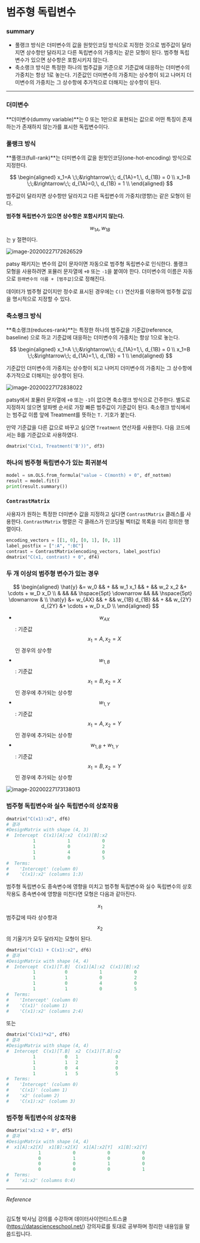 <script> MathJax.Hub.Queue(["Typeset",MathJax.Hub]); </script>

# 범주형 독립변수

### summary
- 풀랭크 방식은 더미변수의 값을 원핫인코딩 방식으로 지정한 것으로 범주값이 달라지면 상수항만 달라지고 다른 독립변수의 가중치는 같은 모형이 된다. 범주형 독립변수가 있으면 상수항은 포함시키지 않는다.
- 축소랭크 방식은 특정한 하나의 범주값을 기준으로 기준값에 대응하는 더미변수의 가중치는 항상 1로 놓는다. 기준값인 더미변수의 가중치는 상수항이 되고 나머지 더미변수의 가중치는 그 상수항에 추가적으로 더해지는 상수항이 된다.
________________________________________________

### 더미변수

**더미변수(dummy variable)**는 0 또는 1만으로 표현되는 값으로 어떤 특징이 존재하는가 존재하지 않는가를 표시한 독립변수이다. 

### 풀랭크 방식

**풀랭크(full-rank)**는 더미변수의 값을 원핫인코딩(one-hot-encoding) 방식으로 지정한다.

$$
\begin{aligned}
x_1=A \;\;&\rightarrow\;\;  d_{1A}=1,\, d_{1B} = 0 \\
x_1=B \;\;&\rightarrow\;\;  d_{1A}=0,\, d_{1B} = 1 \\
\end{aligned}
$$

범주값이 달라지면 상수항만 달라지고 다른 독립변수의 가중치(영향)는 같은 모형이 된다. 

**범주형 독립변수가 있으면 상수항은 포함시키지 않는다.** 

$$w_{1A},w_{1B}$$ 는 y 절편이다. 

![image-20200227172626529](../../../resource/img/image-20200227172626529.png)

patsy 패키지는 변수의 값이 문자이면 자동으로 범주형 독립변수로 인식한다. 풀랭크 모형을 사용하려면 포뮬러 문자열에 `+0` 또는 `-1`을 붙여야 한다. 더미변수의 이름은 자동으로 `원래변수의 이름 + [범주값]`으로 정해진다.

데이터가 범주형 값이지만 정수로 표시된 경우에는 `C()` 연산자를 이용하여 범주형 값임을 명시적으로 지정할 수 있다.

### 축소랭크 방식

**축소랭크(reduces-rank)**는 특정한 하나의 범주값을 기준값(reference, baseline) 으로 하고 기준값에 대응하는 더미변수의 가중치는 항상 1으로 놓는다. 

$$
\begin{aligned}
x_1=A \;\;&\rightarrow\;\;  d_{1A}=1,\, d_{1B} = 0 \\
x_1=B \;\;&\rightarrow\;\;  d_{1A}=1,\, d_{1B} = 1 \\
\end{aligned}
$$

기준값인 더미변수의 가중치는 상수항이 되고 나머지 더미변수의 가중치는 그 상수항에 추가적으로 더해지는 상수항이 된다.

![image-20200227172838022](../../../resource/img/image-20200227172838022.png)

patsy에서 포뮬러 문자열에 `+0` 또는 `-1`이 없으면 축소랭크 방식으로 간주한다. 별도로 지정하지 않으면 알파벳 순서로 가장 빠른 범주값이 기준값이 된다. 축소랭크 방식에서는 범주값 이름 앞에 Treatment를 뜻하는 `T.` 기호가 붙는다.

만약 기준값을 다른 값으로 바꾸고 싶으면 `Treatment` 연산자를 사용한다. 다음 코드에서는 B를 기준값으로 사용하였다.

~~~python
dmatrix("C(x1, Treatment('B'))", df3)
~~~

### 하나의 범주형 독립변수가 있는 회귀분석

~~~python
model = sm.OLS.from_formula("value ~ C(month) + 0", df_nottem)
result = model.fit()
print(result.summary())
~~~

### `ContrastMatrix`

사용자가 원하는 특정한 더미변수 값을 지정하고 싶다면 `ContrastMatrix` 클래스를 사용한다. `ContrastMatrix` 행렬은 각 클래스가 인코딩될 벡터값 목록을 미리 정의한 행렬이다.

~~~python
encoding_vectors = [[1, 0], [0, 1], [0, 1]]
label_postfix = [":A", ":BC"]
contrast = ContrastMatrix(encoding_vectors, label_postfix)
dmatrix("C(x1, contrast) + 0", df4)
~~~

### 두 개 이상의 범주형 변수가 있는 경우

$$
\begin{aligned}
\hat{y} &= w_0    && + && w_1 x_1                 && + && w_2 x_2                 &+ \cdots  + w_D x_D \\
        &         &&   && \hspace{5pt} \downarrow &&   && \hspace{5pt} \downarrow & \\
\hat{y} &= w_{AX} && + && w_{1B} d_{1B}           && + && w_{2Y} d_{2Y}           &+ \cdots  + w_D x_D \\
\end{aligned}
$$

- $$w_{AX}$$: 기준값 $$x_1=A,x_2=X$$인 경우의 상수항
- $$w_{1,B}$$: 기준값 $$x_1=B,x_2=X$$인 경우에 추가되는 상수항
- $$w_{1,Y}$$: 기준값 $$x_1=A,x_2=Y$$인 경우에 추가되는 상수항
- $$w_{1,B}+w_{1,Y}$$: 기준값 $$x_1=B,x_2=Y$$인 경우에 추가되는 상수항

![image-20200227173138013](../../../resource/img/image-20200227173138013.png)

### 범주형 독립변수와 실수 독립변수의 상호작용

```python
dmatrix("C(x1):x2", df6)
# 결과
#DesignMatrix with shape (4, 3)
#  Intercept  C(x1)[A]:x2  C(x1)[B]:x2
          1            1            0
          1            0            2
          1            4            0
          1            0            5
#  Terms:
#    'Intercept' (column 0)
#    'C(x1):x2' (columns 1:3)
```

범주형 독립변수도 종속변수에 영향을 미치고 범주형 독립변수와 실수 독립변수의 상호작용도 종속변수에 영향을 미친다면 모형은 다음과 같아진다.

$$x_1$$ 범주값에 따라 상수항과 $$x_2$$의 기울기가 모두 달라지는 모형이 된다.

```python
dmatrix("C(x1) + C(x1):x2", df6)
# 결과
#DesignMatrix with shape (4, 4)
#  Intercept  C(x1)[T.B]  C(x1)[A]:x2  C(x1)[B]:x2
          1           0            1            0
          1           1            0            2
          1           0            4            0
          1           1            0            5
#  Terms:
#    'Intercept' (column 0)
#    'C(x1)' (column 1)
#    'C(x1):x2' (columns 2:4)
```

또는

```python
dmatrix("C(x1)*x2", df6)
# 결과
#DesignMatrix with shape (4, 4)
#  Intercept  C(x1)[T.B]  x2  C(x1)[T.B]:x2
          1           0   1              0
          1           1   2              2
          1           0   4              0
          1           1   5              5
#  Terms:
#    'Intercept' (column 0)
#    'C(x1)' (column 1)
#    'x2' (column 2)
#    'C(x1):x2' (column 3)
```

### 범주형 독립변수의 상호작용

```python
dmatrix("x1:x2 + 0", df5)
# 결과
#DesignMatrix with shape (4, 4)
#  x1[A]:x2[X]  x1[B]:x2[X]  x1[A]:x2[Y]  x1[B]:x2[Y]
            1            0            0            0
            0            1            0            0
            0            0            1            0
            0            0            0            1
#  Terms:
#    'x1:x2' (columns 0:4)
```

________________________________
###### Reference
김도형 박사님 강의를 수강하며 데이터사이언티스트스쿨(https://datascienceschool.net/) 강의자료를 토대로 공부하며 정리한 내용임을 말씀드립니다. 